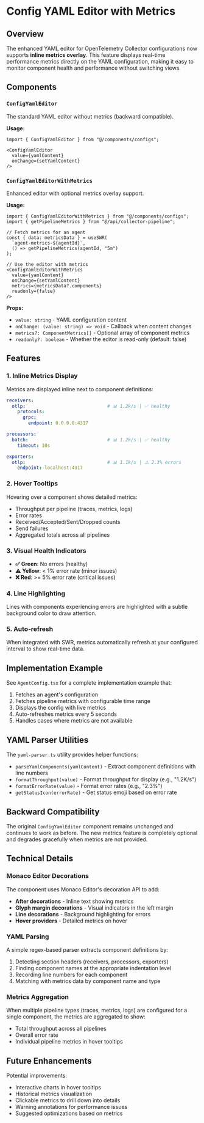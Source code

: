# Config YAML Editor with Metrics

## Overview

The enhanced YAML editor for OpenTelemetry Collector configurations now supports **inline metrics overlay**. This feature displays real-time performance metrics directly on the YAML configuration, making it easy to monitor component health and performance without switching views.

## Components

### `ConfigYamlEditor`

The standard YAML editor without metrics (backward compatible).

**Usage:**
```tsx
import { ConfigYamlEditor } from "@/components/configs";

<ConfigYamlEditor
  value={yamlContent}
  onChange={setYamlContent}
/>
```

### `ConfigYamlEditorWithMetrics`

Enhanced editor with optional metrics overlay support.

**Usage:**
```tsx
import { ConfigYamlEditorWithMetrics } from "@/components/configs";
import { getPipelineMetrics } from "@/api/collector-pipeline";

// Fetch metrics for an agent
const { data: metricsData } = useSWR(
  `agent-metrics-${agentId}`,
  () => getPipelineMetrics(agentId, "5m")
);

// Use the editor with metrics
<ConfigYamlEditorWithMetrics
  value={yamlContent}
  onChange={setYamlContent}
  metrics={metricsData?.components}
  readonly={false}
/>
```

**Props:**
- `value: string` - YAML configuration content
- `onChange: (value: string) => void` - Callback when content changes
- `metrics?: ComponentMetrics[]` - Optional array of component metrics
- `readonly?: boolean` - Whether the editor is read-only (default: false)

## Features

### 1. Inline Metrics Display

Metrics are displayed inline next to component definitions:

```yaml
receivers:
  otlp:                              # 📊 1.2k/s | ✅ healthy
    protocols:
      grpc:
        endpoint: 0.0.0.0:4317

processors:
  batch:                             # 📊 1.2k/s | ✅ healthy
    timeout: 10s

exporters:
  otlp:                              # 📊 1.1k/s | ⚠️ 2.3% errors
    endpoint: localhost:4317
```

### 2. Hover Tooltips

Hovering over a component shows detailed metrics:
- Throughput per pipeline (traces, metrics, logs)
- Error rates
- Received/Accepted/Sent/Dropped counts
- Send failures
- Aggregated totals across all pipelines

### 3. Visual Health Indicators

- **✅ Green**: No errors (healthy)
- **⚠️ Yellow**: < 1% error rate (minor issues)
- **❌ Red**: >= 5% error rate (critical issues)

### 4. Line Highlighting

Lines with components experiencing errors are highlighted with a subtle background color to draw attention.

### 5. Auto-refresh

When integrated with SWR, metrics automatically refresh at your configured interval to show real-time data.

## Implementation Example

See `AgentConfig.tsx` for a complete implementation example that:
1. Fetches an agent's configuration
2. Fetches pipeline metrics with configurable time range
3. Displays the config with live metrics
4. Auto-refreshes metrics every 5 seconds
5. Handles cases where metrics are not available

## YAML Parser Utilities

The `yaml-parser.ts` utility provides helper functions:

- `parseYamlComponents(yamlContent)` - Extract component definitions with line numbers
- `formatThroughput(value)` - Format throughput for display (e.g., "1.2K/s")
- `formatErrorRate(value)` - Format error rates (e.g., "2.3%")
- `getStatusIcon(errorRate)` - Get status emoji based on error rate

## Backward Compatibility

The original `ConfigYamlEditor` component remains unchanged and continues to work as before. The new metrics feature is completely optional and degrades gracefully when metrics are not provided.

## Technical Details

### Monaco Editor Decorations

The component uses Monaco Editor's decoration API to add:
- **After decorations** - Inline text showing metrics
- **Glyph margin decorations** - Visual indicators in the left margin
- **Line decorations** - Background highlighting for errors
- **Hover providers** - Detailed metrics on hover

### YAML Parsing

A simple regex-based parser extracts component definitions by:
1. Detecting section headers (receivers, processors, exporters)
2. Finding component names at the appropriate indentation level
3. Recording line numbers for each component
4. Matching with metrics data by component name and type

### Metrics Aggregation

When multiple pipeline types (traces, metrics, logs) are configured for a single component, the metrics are aggregated to show:
- Total throughput across all pipelines
- Overall error rate
- Individual pipeline metrics in hover tooltips

## Future Enhancements

Potential improvements:
- Interactive charts in hover tooltips
- Historical metrics visualization
- Clickable metrics to drill down into details
- Warning annotations for performance issues
- Suggested optimizations based on metrics

